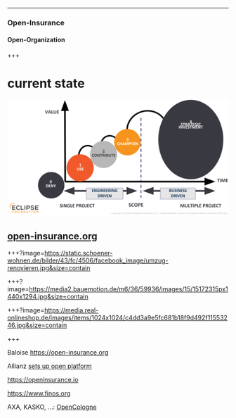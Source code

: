---

### Open-Insurance
#### Open-Organization

+++

# current state

![](https://github.com/baloise/open-source/raw/master/docs/arc42/images/os-maturity-model.png)

## [open-insurance.org](https://open-insurance.org)

+++?image=https://static.schoener-wohnen.de/bilder/43/fc/4506/facebook_image/umzug-renovieren.jpg&size=contain

+++?image=https://media2.bauemotion.de/m6/36/59936/images/15/15172315px1440x1294.jpg&size=contain

+++?image=https://media.real-onlineshop.de/images/items/1024x1024/c4dd3a9e5fc681b18f9d492f11553246.jpg&size=contain

+++

Baloise https://open-insurance.org

Allianz [sets up open platform](https://www.allianz.com/en/press/news/business/insurance/180129-allianz-sets-up-open-platform.html)

https://openinsurance.io

https://www.finos.org

AXA, KASKO, ...: [OpenCologne](http://deliverythinking.com/insurance-to-stay/)
